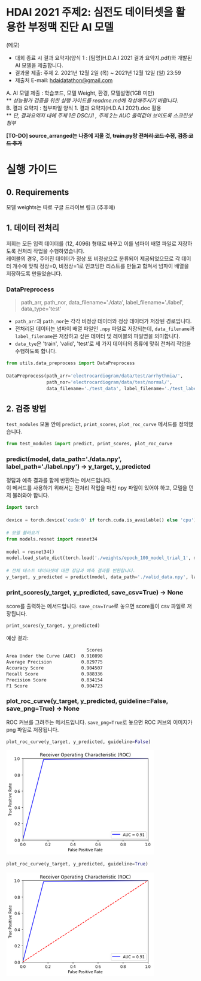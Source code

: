 # HDAI 2021 주제2: 심전도 데이터셋을 활용한 부정맥 진단 AI 모델

(메모)

- 대회 종료 시 결과 요약지(양식 1 : [팀명]H.D.A.I 2021 결과 요약지.pdf)와 개발된 AI 모델을 제출합니다.
- 결과물 제출: 주제 2. 2021년 12월 2일 (목) ~ 2021년 12월 12일 (일) 23:59
- 제출처 E-mail: hdaidatathon@gmail.com

A. AI 모델 제출 : 학습코드, 모델 Weight, 환경, 모델설명(1GB 미만)<br>
** *성능평가 검증을 위한 실행 가이드를 readme.md에 작성해주시기 바랍니다.*<br>
B. 결과 요약지 : 첨부파일 양식 1. 결과 요약지(H.D.A.I 2021).doc 활용  
** *단, 결과요약지 내에 주제 1은 DSC/JI , 주제 2는 AUC 출력값이 보이도록 스크린샷 첨부* <br>

**[TO-DO] source_arranged는 나중에 지울 것, ~~train.py~~랑 ~~전처리 코드 수정~~, ~~검증 코드 추가~~**

# 실행 가이드

## 0. Requirements

모델 weights는 따로 구글 드라이브 링크 (추후에)

<!--## 실행 방법-->

## 1. 데이터 전처리

저희는 모든 입력 데이터를 (12, 4096) 형태로 바꾸고 이를 넘파이 배열 파일로 저장하도록 전처리 작업을 수행하였습니다.<br>
레이블의 경우, 주어진 데이터가 정상 또 비정상으로 분류되어 제공되었으므로 각 데이터 개수에 맞춰 정상=0, 비정상=1로 인코딩한 리스트를 만들고 합쳐서 넘파이 배열을 저장하도록 만들었습니다.

### DataPreprocess

> path_arr, path_nor, data_filename='./data', label_filename='./label', data_type='test'

- `path_arr`과 `path_nor`는 각각 비정상 데이터와 정상 데이터가 저장된 경로입니다.
- 전처리된 데이터는 넘파이 배열 파일인 `.npy` 파일로 저장되는데, `data_filename`과 `label_filename`은 저장하고 싶은 데이터 및 레이블의 파일명을 의미합니다.
- `data_tye`은 'train', 'valid', 'test'로 세 가지 데이터의 종류에 맞춰 전처리 작업을 수행하도록 합니다.

```python
from utils.data_preprocess import DataPreprocess

DataPreprocess(path_arr='electrocardiogram/data/test/arrhythmia/',
               path_nor='electrocardiogram/data/test/normal/',
               data_filename='./test_data', label_filename='./test_label')
```

## 2. 검증 방법

`test_modules` 모듈 안에 `predict`, `print_scores`, `plot_roc_curve` 메서드를 정의했습니다.

```python
from test_modules import predict, print_scores, plot_roc_curve
```

### predict(model, data_path='./data.npy', label_path='./label.npy') -> y_target, y_predicted

정답과 예측 결과를 함께 반환하는 메서드입니다.<br>
이 메서드를 사용하기 위해서는 전처리 작업을 마친 npy 파일이 있어야 하고, 모델을 먼저 불러와야 합니다.

```python
import torch

device = torch.device('cuda:0' if torch.cuda.is_available() else 'cpu')

# 모델 불러오기
from models.resnet import resnet34

model = resnet34()
model.load_state_dict(torch.load('./weights/epoch_100_model_trial_1', map_location=torch.device(device)))

# 전체 테스트 데이터셋에 대한 정답과 예측 결과를 반환합니다.
y_target, y_predicted = predict(model, data_path='./valid_data.npy', label_path='./valid_label.npy')
```

### print_scores(y_target, y_predicted, save_csv=True) -> None

score를 출력하는 메서드입니다. `save_csv=True`로 놓으면 score들이 csv 파일로 저장됩니다.

```python
print_scores(y_target, y_predicted)
```

예상 결과:

```
                              Scores
Area Under the Curve (AUC)  0.910898
Average Precision           0.829775
Accuracy Score              0.904507
Recall Score                0.988336
Precision Score             0.834154
F1 Score                    0.904723
```

### plot_roc_curve(y_target, y_predicted, guideline=False, save_png=True) -> None

ROC 커브를 그려주는 메서드입니다. `save_png=True`로 놓으면 ROC 커브의 이미지가 png 파일로 저장됩니다.

```python
plot_roc_curve(y_target, y_predicted, guideline=False)
```

![wo_guideline](ROC_Curves/roc_curve_test1.png)

```python
plot_roc_curve(y_target, y_predicted, guideline=True)
```

![w_guideline](ROC_Curves/roc_curve_test2.png)

<!--## 간단한 사용 방법-->

<!--### 코드 라이센스-->
